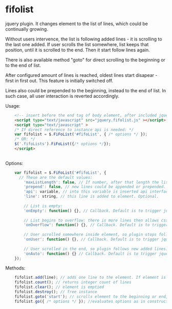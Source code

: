 # fifolist
jquery plugin.
It changes element to the list of lines, which could be continually growing.

Without users intervence, the list is following added lines - it is scrolling to the last one added.
If user scrolls the list somewhere, list keeps that position, until it is scrolled to the end.
Then it start follow lines again.

There is also available method "goto" for direct scrolling to the beginning or to the end of list.

After configured amount of lines is reached, oldest lines start disapear - first in first out.
This feature is initially switched off.

Lines also could be prepended to the beginning, instead to the end of list.
In such case, all user interaction is reverted accordingly.


Usage:
``` html
    <!-- insert before the end tag of body element, after included jquery: -->
    <script type="text/javascript" src="jquery.fifolist.js" ></script>
    <script type="text/javascript" >
    /* If direct reference to instance api is needed: */
    var fifolist = $.FiFoList('#fifoList', { /* options */ });
    /* OR: */
    $('.fifoLists').FiFoList({/* options */});
    </script>
    
```

Options:
``` javascript
    var fifolist = $.FiFoList('#fifoList', {
      // These are the default values:
        'maxListLength': false, // If number, after that length the listing lines start disapear - first in first out.
        'prepend': false, // new lines could be appended or prepended.
        'api': variable, // into this variable is inserted api interface to this instance. Optional.
        'line': string, // this line is added to element. Optional.
        
        // List is empty:
        'onEmpty': function() {}, // Callback. Default is to trigger jquery event "fifolist-empty"
        
        // List begins to overflow: there is more lines then allows css height, scrollbar start appeared:
        'onOverflow': function() {}, // Callback. Default is to trigger jquery event "fifolist-overflow"
        
        // User scrolled somewhere inside element, so plugin stops followed new added lines:
        'onUser': function() {}, // Callback. Default is to trigger jquery event "fifolist-user"
        
        // User scrolled in the end, so plugin follows new added lines:
        'onAuto': function() {} // Callback. Default is to trigger jquery event "fifolist-auto"
    });
```

Methods:
``` javascript
    fifolist.add(line); // adds one line to the element. If element is UL/OL, added line is LI, else DIV is used.
    fifolist.count(); // returns integer count of lines
    fifolist.clear(); // element is emptied
    fifolist.destroy(); // free instance
    fifolist.goto('start'); // scrolls element to the beginning or end, valid options are strings ['start', 'end']
    fifolist.go({ /* options */ }); //evaluates options as in constructor.
```
